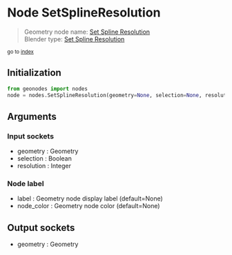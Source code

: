 
# Node SetSplineResolution

> Geometry node name: [Set Spline Resolution](https://docs.blender.org/manual/en/latest/modeling/geometry_nodes/curve/set_spline_resolution.html)<br>
  Blender type: [Set Spline Resolution](https://docs.blender.org/api/current/bpy.types.GeometryNodeSetSplineResolution.html)
  
<sub>go to [index](index.md)</sub>

## Initialization

```python
from geonodes import nodes
node = nodes.SetSplineResolution(geometry=None, selection=None, resolution=None, label=None, node_color=None)
```



## Arguments


### Input sockets

- geometry : Geometry
- selection : Boolean
- resolution : Integer

### Node label

- label : Geometry node display label (default=None)
- node_color : Geometry node color (default=None)

## Output sockets

- geometry : Geometry

